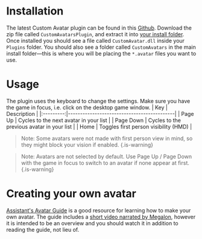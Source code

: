 <!-- TITLE: Custom Avatars -->
<!--  -->
# Installation
The latest Custom Avatar plugin can be found in this [Github](https://github.com/xyonico/CustomAvatarsPlugin/releases/latest).
Download the zip file called `CustomAvatarsPlugin`, and extract it into [your install folder](/FAQ/install-folder). 
Once installed you should see a file called `CustomAvatar.dll` inside your `Plugins` folder. You should also see a folder called `CustomAvatars` in the main install folder—this is where you will be placing the `*.avatar` files you want to use. 

# Usage
The plugin uses the keyboard to change the settings. Make sure you have the game in focus, i.e. click on the desktop game window.
|    Key    | Description                                |
|:---------:|--------------------------------------------|
|  Page Up  | Cycles to the next avatar in your list     |
| Page Down | Cycles to the previous avatar in your list |
|    Home   | Toggles first person visibility (HMD)            |

> Note: Some avatars were not made with first person view in mind, so they might block your vision if enabled.
{.is-warning}

>Note: Avatars are not selected by default. Use Page Up / Page Down with the game in focus to switch to an avatar if none appear at first.
{.is-warning}
# Creating your own avatar
[Assistant's Avatar Guide](https://bs.assistant.moe/Avatars) is a good resource for learning how to make your own avatar.
The guide includes a [short video narrated by Megalon](https://bs.assistant.moe/Avatars#Videos), however it is intended to be an overview and you should watch it in addition to reading the guide, not lieu of.